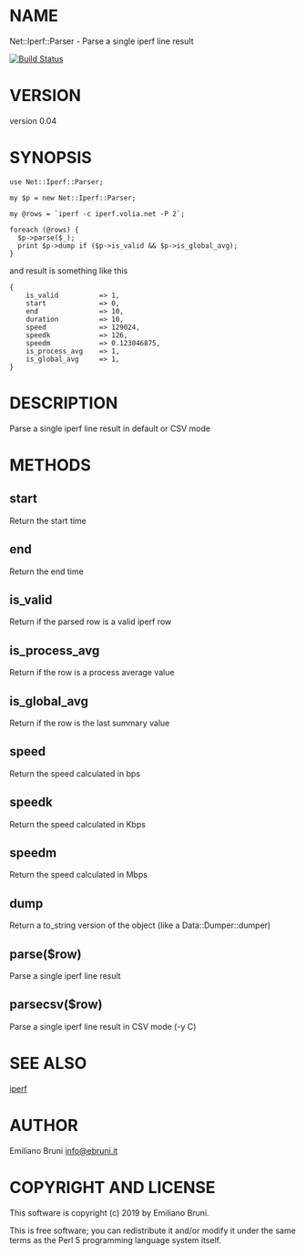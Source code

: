 # NAME

Net::Iperf::Parser - Parse a single iperf line result

[![Build Status](https://travis-ci.org/EmilianoBruni/net-iperf-parser.png?branch=master)](https://travis-ci.org/EmilianoBruni/net-iperf-parser)

# VERSION

version 0.04

# SYNOPSIS

    use Net::Iperf::Parser;

    my $p = new Net::Iperf::Parser;

    my @rows = `iperf -c iperf.volia.net -P 2`;

    foreach (@rows) {
      $p->parse($_);
      print $p->dump if ($p->is_valid && $p->is_global_avg);
    }

and result is something like this

    {
        is_valid          => 1,
        start             => 0,
        end               => 10,
        duration          => 10,
        speed             => 129024,
        speedk            => 126,
        speedm            => 0.123046875,
        is_process_avg    => 1,
        is_global_avg     => 1,
    }

# DESCRIPTION

Parse a single iperf line result in default or CSV mode

# METHODS

## start

Return the start time

## end

Return the end time

## is\_valid

Return if the parsed row is a valid iperf row

## is\_process\_avg

Return if the row is a process average value

## is\_global\_avg

Return if the row is the last summary value

## speed

Return the speed calculated in bps

## speedk

Return the speed calculated in Kbps

## speedm

Return the speed calculated in Mbps

## dump

Return a to\_string version of the object (like a Data::Dumper::dumper)

## parse($row)

Parse a single iperf line result

## parsecsv($row)

Parse a single iperf line result in CSV mode (-y C)

# SEE ALSO

[iperf](https://iperf.fr/)

# AUTHOR

Emiliano Bruni <info@ebruni.it>

# COPYRIGHT AND LICENSE

This software is copyright (c) 2019 by Emiliano Bruni.

This is free software; you can redistribute it and/or modify it under
the same terms as the Perl 5 programming language system itself.
